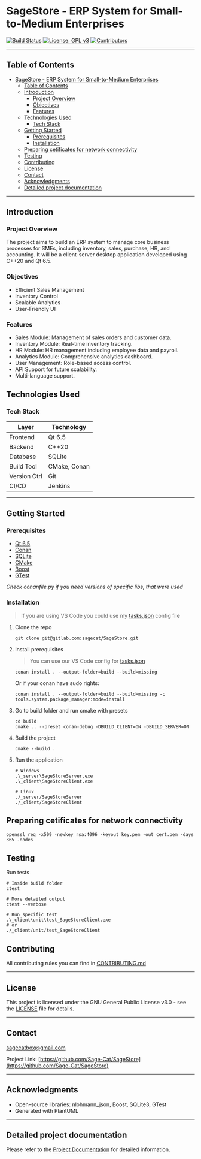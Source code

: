 # SageStore - ERP System for Small-to-Medium Enterprises

[![Build Status](https://img.shields.io/badge/build-passing-brightgreen)](LINK_TO_BUILD)
[![License: GPL v3](https://img.shields.io/badge/License-GPL%20v3-blue.svg)](https://www.gnu.org/licenses/gpl-3.0)
[![Contributors](https://img.shields.io/github/contributors/Sage-Cat/SageStore)](https://github.com/Sage-Cat/SageStore/contributors)

---

## Table of Contents

- [SageStore - ERP System for Small-to-Medium Enterprises](#sagestore---erp-system-for-small-to-medium-enterprises)
  - [Table of Contents](#table-of-contents)
  - [Introduction](#introduction)
    - [Project Overview](#project-overview)
    - [Objectives](#objectives)
    - [Features](#features)
  - [Technologies Used](#technologies-used)
    - [Tech Stack](#tech-stack)
  - [Getting Started](#getting-started)
    - [Prerequisites](#prerequisites)
    - [Installation](#installation)
  - [Preparing cetificates for network connectivity](#preparing-cetificates-for-network-connectivity)
  - [Testing](#testing)
  - [Contributing](#contributing)
  - [License](#license)
  - [Contact](#contact)
  - [Acknowledgments](#acknowledgments)
  - [Detailed project documentation](#detailed-project-documentation)

---

## Introduction

### Project Overview

The project aims to build an ERP system to manage core business processes for SMEs, including inventory, sales, purchase, HR, and accounting. It will be a client-server desktop application developed using C++20 and Qt 6.5.

### Objectives

- Efficient Sales Management
- Inventory Control
- Scalable Analytics
- User-Friendly UI

### Features

- Sales Module: Management of sales orders and customer data.
- Inventory Module: Real-time inventory tracking.
- HR Module: HR management including employee data and payroll.
- Analytics Module: Comprehensive analytics dashboard.
- User Management: Role-based access control.
- API Support for future scalability.
- Multi-language support.

## Technologies Used

### Tech Stack

| Layer        | Technology   |
| ------------ | ------------ |
| Frontend     | Qt 6.5       |
| Backend      | C++20        |
| Database     | SQLite       |
| Build Tool   | CMake, Conan |
| Version Ctrl | Git          |
| CI/CD        | Jenkins      |

---

## Getting Started

### Prerequisites

- [Qt 6.5](https://wiki.qt.io/Qt_6.5_Release)
- [Conan](https://conan.io/)
- [SQLite](https://www.sqlite.org/index.html)
- [CMake](https://cmake.org/)
- [Boost](https://www.boost.org/)
- [GTest](http://google.github.io/googletest/)

_Check conanfile.py if you need versions of specific libs, that were used_

### Installation

> If you are using VS Code you could use my [tasks.json](docs/vscode_config/tasks.json) config file

1. Clone the repo

   ```
   git clone git@gitlab.com:sagecat/SageStore.git
   ```

2. Install prerequisites

   > You can use our VS Code config for [tasks.json](docs/vscode_config/tasks.json)

   ```
   conan install . --output-folder=build --build=missing
   ```

   Or if your conan have sudo rights:
   ```
   conan install . --output-folder=build --build=missing -c tools.system.package_manager:mode=install
   ```
 
3. Go to build folder and run cmake with presets

   ```
   cd build
   cmake .. --preset conan-debug -DBUILD_CLIENT=ON -DBUILD_SERVER=ON
   ```

4. Build the project

   ```
   cmake --build .
   ```

5. Run the application

   ```
   # Windows
   .\_server\SageStoreServer.exe
   .\_client\SageStoreClient.exe

   # Linux
   ./_server/SageStoreServer
   ./_client/SageStoreClient
   ```

## Preparing cetificates for network connectivity

```
openssl req -x509 -newkey rsa:4096 -keyout key.pem -out cert.pem -days 365 -nodes
```

## Testing

Run tests

```
# Inside build folder
ctest

# More detailed output
ctest --verbose

# Run specific test
.\_client\unit\test_SageStoreClient.exe
# or
./_client/unit/test_SageStoreClient
```

## Contributing

All contributing rules you can find in [CONTRIBUTING.md](CONTRIBUTING.md)

---

## License

This project is licensed under the GNU General Public License v3.0 - see the [LICENSE](LICENSE) file for details.

---

## Contact

sagecatbox@gmail.com

Project Link: [https://github.com/Sage-Cat/SageStore](https://github.com/Sage-Cat/SageStore)

---

## Acknowledgments

- Open-source libraries: nlohmann_json, Boost, SQLite3, GTest
- Generated with PlantUML

---

## Detailed project documentation

Please refer to the [Project Documentation](docs/Project_Documentation.md) for detailed information.
